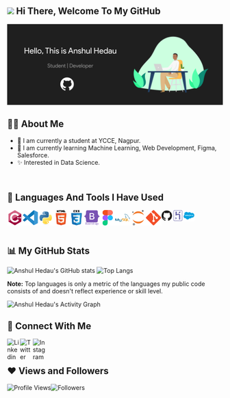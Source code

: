 ## <img src="https://raw.githubusercontent.com/MartinHeinz/MartinHeinz/master/wave.gif" width="30px"> Hi There, Welcome To My GitHub 
<img src=Banner.png>

<br/>

## 🙋‍♂️ About Me
- 🏫 I am currently a student at YCCE, Nagpur.
- 🌱 I am currently learning Machine Learning, Web Development, Figma, Salesforce.
- ✨ Interested in Data Science.

<br/>

## 🚀 Languages And Tools I Have Used
[<img align="left" alt="CPP" width="36px" src="https://raw.githubusercontent.com/devicons/devicon/master/icons/cplusplus/cplusplus-original.svg" />][cpp]
[<img align="left" alt="Visual Studio Code" width="36px" src="https://raw.githubusercontent.com/devicons/devicon/master/icons/vscode/vscode-original.svg" />][vscode]
[<img align="left" alt="Python" width="36px" src="https://raw.githubusercontent.com/devicons/devicon/master/icons/python/python-original.svg" />][python]
[<img align="left" alt="HTML" width="36px" src="https://raw.githubusercontent.com/devicons/devicon/master/icons/html5/html5-original-wordmark.svg" />][html]
[<img align="left" alt="CSS" width="36px" src="https://raw.githubusercontent.com/devicons/devicon/master/icons/css3/css3-original-wordmark.svg" />][css]
[<img align="left" alt="Bootstrap" width="36px" src="https://raw.githubusercontent.com/devicons/devicon/master/icons/bootstrap/bootstrap-plain-wordmark.svg" />][bootstrap]
[<img align="left" alt="Figma" width="36px" src="https://raw.githubusercontent.com/devicons/devicon/master/icons/figma/figma-original.svg" />][figma]
[<img align="left" alt="MySQL" width="36px" src="https://raw.githubusercontent.com/devicons/devicon/master/icons/mysql/mysql-original-wordmark.svg" />][mysql]
[<img align="left" alt="Jupyter" width="36px" src="https://raw.githubusercontent.com/devicons/devicon/master/icons/jupyter/jupyter-original.svg" />][jupyter]
[<img align="left" alt="Git" width="36px" src="https://raw.githubusercontent.com/devicons/devicon/master/icons/git/git-original.svg" />][git]
[<img align="left" alt="GitHub" width="26px" src="https://raw.githubusercontent.com/devicons/devicon/master/icons/github/github-original.svg" />][github]
[<img align="left" alt="Heroku" width="26px" src="https://raw.githubusercontent.com/devicons/devicon/master/icons/heroku/heroku-original.svg" />][heroku]
[<img align="left" alt="Salesforce" width="26px" src="https://raw.githubusercontent.com/devicons/devicon/master/icons/salesforce/salesforce-original.svg" />][salesforce]

<br/><br/><br/>

## 📊 My GitHub Stats

![Anshul Hedau's GitHub stats](https://github-readme-stats.vercel.app/api?username=anshulhedau10&show_icons=true&hide_border=true&theme=tokyonight&border_radius=30)
![Top Langs](https://github-readme-stats.vercel.app/api/top-langs/?username=anshulhedau10&show_icons=true&hide_border=true&theme=tokyonight&layout=compact&border_radius=30)
<br/>

<b>Note:</b> Top languages is only a metric of the languages my public code consists of and doesn't reflect experience or skill level.
<br/>

<img alt="Anshul Hedau's Activity Graph" src="https://blooming-thicket-56744.herokuapp.com/graph?username=anshulhedau10&bg_color=1A1B27&color=5BCDEC&line=5BCDEC&point=FFFFFF&hide_border=true&border_radius=30" />

<br/>

## 📱 Connect With Me 

[<img align="left" alt="Linkedin" width="30px" src="https://img.icons8.com/color/48/000000/linkedin.png" />][linkedin]
[<img align="left" alt="Twitter" width="30px" src="https://img.icons8.com/color/48/000000/twitter.png" />][twitter]
[<img align="left" alt="Instagram" width="30px" src="https://img.icons8.com/fluency/48/000000/instagram-new.png" />][instagram]

<br/><br/>

## ❤ Views and Followers
<img align="left" alt="Profile Views" src="https://komarev.com/ghpvc/?username=anshulhedau10" />
<img align="left" alt="Followers" src="https://img.shields.io/github/followers/anshulhedau10?label=Followers&style=social" />

[cpp]: https://www.w3schools.com/cpp/
[vscode]: https://code.visualstudio.com/
[python]: https://www.python.org/
[html]: https://www.w3.org/html/
[css]: https://www.w3schools.com/css/
[bootstrap]: https://getbootstrap.com/
[figma]: https://www.figma.com/
[mysql]: https://www.mysql.com/
[jupyter]: https://jupyter.org/
[git]: https://git-scm.com/
[github]: https://github.com/
[heroku]: https://heroku.com/
[salesforce]: https://www.salesforce.com/in/
[linkedin]: https://www.linkedin.com/in/anshulhedau10/
[twitter]: https://twitter.com/anshulhedau10/
[instagram]: https://www.instagram.com/anshulhedau10/



<!--
**anshulhedau10/anshulhedau10** is a ✨ _special_ ✨ repository because its `README.md` (this file) appears on your GitHub profile.

Here are some ideas to get you started:

- 🔭 I’m currently working on ...
- 🌱 I’m currently learning ...
- 👯 I’m looking to collaborate on ...
- 🤔 I’m looking for help with ...
- 💬 Ask me about ...
- 📫 How to reach me: ...
- 😄 Pronouns: ...
- ⚡ Fun fact: ...
-->
